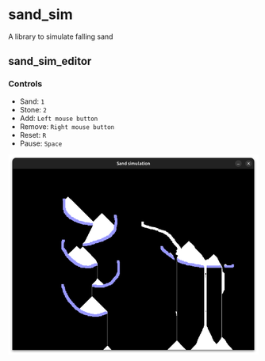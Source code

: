 # sand_sim
A library to simulate falling sand

## sand_sim_editor
### Controls
- Sand: `1`
- Stone: `2`
- Add: `Left mouse button`
- Remove: `Right mouse button`
- Reset: `R`
- Pause: `Space`

![alt text](screenshot.png)

